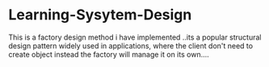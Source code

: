 # Learning-Sysytem-Design
This is a factory design method i have implemented ..its a popular structural design pattern widely used in applications, where the client don't need to create object instead the factory will manage it on its own....
